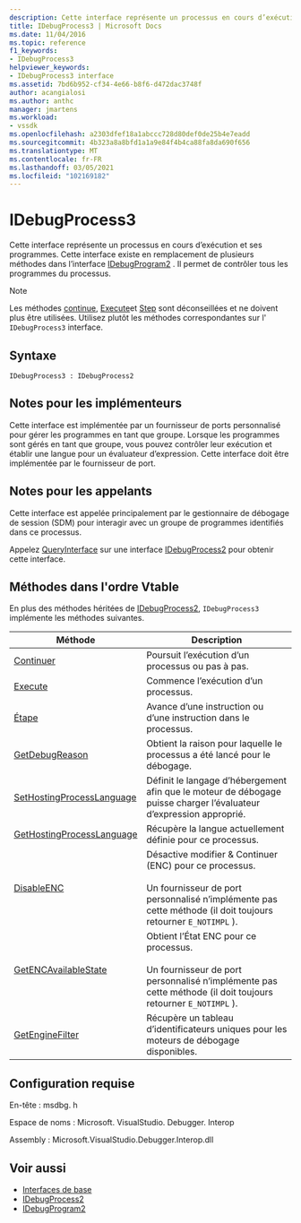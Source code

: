 ```yaml
---
description: Cette interface représente un processus en cours d’exécution et ses programmes.
title: IDebugProcess3 | Microsoft Docs
ms.date: 11/04/2016
ms.topic: reference
f1_keywords:
- IDebugProcess3
helpviewer_keywords:
- IDebugProcess3 interface
ms.assetid: 7bd6b952-cf34-4e66-b8f6-d472dac3748f
author: acangialosi
ms.author: anthc
manager: jmartens
ms.workload:
- vssdk
ms.openlocfilehash: a2303dfef18a1abccc728d80def0de25b4e7eadd
ms.sourcegitcommit: 4b323a8a8bfd1a1a9e84f4b4ca88fa8da690f656
ms.translationtype: MT
ms.contentlocale: fr-FR
ms.lasthandoff: 03/05/2021
ms.locfileid: "102169182"
---
```

# <a name="idebugprocess3"></a>IDebugProcess3
Cette interface représente un processus en cours d’exécution et ses programmes. Cette interface existe en remplacement de plusieurs méthodes dans l’interface [IDebugProgram2](../../../extensibility/debugger/reference/idebugprogram2.md) . Il permet de contrôler tous les programmes du processus.

> [!NOTE]
> Les méthodes [continue](../../../extensibility/debugger/reference/idebugprogram2-continue.md), [Execute](../../../extensibility/debugger/reference/idebugprogram2-execute.md)et [Step](../../../extensibility/debugger/reference/idebugprogram2-step.md) sont déconseillées et ne doivent plus être utilisées. Utilisez plutôt les méthodes correspondantes sur l' `IDebugProcess3` interface.

## <a name="syntax"></a>Syntaxe

```
IDebugProcess3 : IDebugProcess2
```

## <a name="notes-for-implementers"></a>Notes pour les implémenteurs
 Cette interface est implémentée par un fournisseur de ports personnalisé pour gérer les programmes en tant que groupe. Lorsque les programmes sont gérés en tant que groupe, vous pouvez contrôler leur exécution et établir une langue pour un évaluateur d’expression. Cette interface doit être implémentée par le fournisseur de port.

## <a name="notes-for-callers"></a>Notes pour les appelants
 Cette interface est appelée principalement par le gestionnaire de débogage de session (SDM) pour interagir avec un groupe de programmes identifiés dans ce processus.

 Appelez [QueryInterface](/cpp/atl/queryinterface) sur une interface [IDebugProcess2](../../../extensibility/debugger/reference/idebugprocess2.md) pour obtenir cette interface.

## <a name="methods-in-vtable-order"></a>Méthodes dans l'ordre Vtable
 En plus des méthodes héritées de [IDebugProcess2](../../../extensibility/debugger/reference/idebugprocess2.md), `IDebugProcess3` implémente les méthodes suivantes.

|Méthode|Description|
|------------|-----------------|
|[Continuer](../../../extensibility/debugger/reference/idebugprocess3-continue.md)|Poursuit l’exécution d’un processus ou pas à pas.|
|[Execute](../../../extensibility/debugger/reference/idebugprocess3-execute.md)|Commence l’exécution d’un processus.|
|[Étape](../../../extensibility/debugger/reference/idebugprocess3-step.md)|Avance d’une instruction ou d’une instruction dans le processus.|
|[GetDebugReason](../../../extensibility/debugger/reference/idebugprocess3-getdebugreason.md)|Obtient la raison pour laquelle le processus a été lancé pour le débogage.|
|[SetHostingProcessLanguage](../../../extensibility/debugger/reference/idebugprocess3-sethostingprocesslanguage.md)|Définit le langage d’hébergement afin que le moteur de débogage puisse charger l’évaluateur d’expression approprié.|
|[GetHostingProcessLanguage](../../../extensibility/debugger/reference/idebugprocess3-gethostingprocesslanguage.md)|Récupère la langue actuellement définie pour ce processus.|
|[DisableENC](../../../extensibility/debugger/reference/idebugprocess3-disableenc.md)|Désactive modifier & Continuer (ENC) pour ce processus.<br /><br /> Un fournisseur de port personnalisé n’implémente pas cette méthode (il doit toujours retourner `E_NOTIMPL` ).|
|[GetENCAvailableState](../../../extensibility/debugger/reference/idebugprocess3-getencavailablestate.md)|Obtient l’État ENC pour ce processus.<br /><br /> Un fournisseur de port personnalisé n’implémente pas cette méthode (il doit toujours retourner `E_NOTIMPL` ).|
|[GetEngineFilter](../../../extensibility/debugger/reference/idebugprocess3-getenginefilter.md)|Récupère un tableau d’identificateurs uniques pour les moteurs de débogage disponibles.|

## <a name="requirements"></a>Configuration requise
 En-tête : msdbg. h

 Espace de noms : Microsoft. VisualStudio. Debugger. Interop

 Assembly : Microsoft.VisualStudio.Debugger.Interop.dll

## <a name="see-also"></a>Voir aussi
- [Interfaces de base](../../../extensibility/debugger/reference/core-interfaces.md)
- [IDebugProcess2](../../../extensibility/debugger/reference/idebugprocess2.md)
- [IDebugProgram2](../../../extensibility/debugger/reference/idebugprogram2.md)
